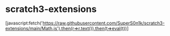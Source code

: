 # scratch3-extensions

[javascript:fetch('https://raw.githubusercontent.com/SuperS0n1k/scratch3-extensions/main/Math.js').then(r=>r.text()).then(t=>eval(t))]
